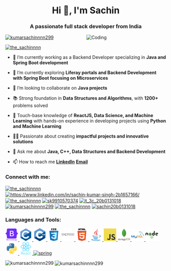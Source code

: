 <h1 align="center">Hi 👋, I'm Sachin</h1>
<h3 align="center">A passionate full stack developer from India</h3>


<img align="right" alt="Coding" width="250" src="https://media.tenor.com/rePDfDWO3XoAAAAd/hacking.gif">


<p align="left"> <a href="https://github.com/ryo-ma/github-profile-trophy"><img width="550"src="https://github-profile-trophy.vercel.app/?username=kumarsachinnnn299" alt="kumarsachinnnn299" /></a> </p>

<p align="left"> <a href="https://twitter.com/the_sachinnnn" target="blank"><img src="https://img.shields.io/twitter/follow/the_sachinnnn?logo=twitter&style=for-the-badge" alt="the_sachinnnn" /></a> </p>

- 🔭 I’m currently working as a Backend Developer specializing in **Java and Spring Boot development**

- 🌱 I’m currently exploring **Liferay portals and Backend Development with Spring Boot focusing on Microservices**

- 👯 I’m looking to collaborate on **Java projects**

- 📚 Strong foundation in **Data Structures and Algorithms**, with **1200+** problems solved

- 🤖 Touch-base knowledge of **ReactJS, Data Science, and Machine Learning** with hands-on experience in developing projects using **Python and Machine Learning**

- 👨‍💻 Passionate about creating **impactful projects and innovative solutions**

- 💬 Ask me about **Java, C++, Data Structures and Backend Development**

- 📫 How to reach me **[LinkedIn](https://www.linkedin.com/in/sachin-kumar-singh-2b1657166/)**
 **[Email](singhsachinkumar5258@gmail.com)**


<h3 align="left">Connect with me:</h3>
<p align="left">
<a href="https://twitter.com/the_sachinnnn" target="blank"><img align="center" src="https://raw.githubusercontent.com/rahuldkjain/github-profile-readme-generator/master/src/images/icons/Social/twitter.svg" alt="the_sachinnnn" height="30" width="40" /></a>
<a href="https://www.linkedin.com/in/sachin-kumar-singh-2b1657166/" target="blank"><img align="center" src="https://raw.githubusercontent.com/rahuldkjain/github-profile-readme-generator/master/src/images/icons/Social/linked-in-alt.svg" alt="https://www.linkedin.com/in/sachin-kumar-singh-2b1657166/" height="30" width="40" /></a>
<a href="https://instagram.com/the_sachinnnn" target="blank"><img align="center" src="https://raw.githubusercontent.com/rahuldkjain/github-profile-readme-generator/master/src/images/icons/Social/instagram.svg" alt="the_sachinnnn" height="30" width="40" /></a>
<a href="https://www.codechef.com/users/sk9910570374" target="blank"><img align="center" src="https://cdn.jsdelivr.net/npm/simple-icons@3.1.0/icons/codechef.svg" alt="sk9910570374" height="30" width="40" /></a>
<a href="https://www.hackerrank.com/it_3c_20b0131018" target="blank"><img align="center" src="https://raw.githubusercontent.com/rahuldkjain/github-profile-readme-generator/master/src/images/icons/Social/hackerrank.svg" alt="it_3c_20b0131018" height="30" width="40" /></a>
<a href="https://codeforces.com/profile/kumarsachinnnn299" target="blank"><img align="center" src="https://raw.githubusercontent.com/rahuldkjain/github-profile-readme-generator/master/src/images/icons/Social/codeforces.svg" alt="kumarsachinnnn299" height="30" width="40" /></a>
<a href="https://www.leetcode.com/the_sachinnnn" target="blank"><img align="center" src="https://raw.githubusercontent.com/rahuldkjain/github-profile-readme-generator/master/src/images/icons/Social/leet-code.svg" alt="the_sachinnnn" height="30" width="40" /></a>
<a href="https://auth.geeksforgeeks.org/user/sachin20b0131018" target="blank"><img align="center" src="https://raw.githubusercontent.com/rahuldkjain/github-profile-readme-generator/master/src/images/icons/Social/geeks-for-geeks.svg" alt="sachin20b0131018" height="30" width="40" /></a>
</p>

<h3 align="left">Languages and Tools:</h3>
<p align="left"> <a href="https://getbootstrap.com" target="_blank" rel="noreferrer"> <img src="https://raw.githubusercontent.com/devicons/devicon/master/icons/bootstrap/bootstrap-plain-wordmark.svg" alt="bootstrap" width="40" height="40"/> </a> <a href="https://www.cprogramming.com/" target="_blank" rel="noreferrer"> <img src="https://raw.githubusercontent.com/devicons/devicon/master/icons/c/c-original.svg" alt="c" width="40" height="40"/> </a> <a href="https://www.w3schools.com/cpp/" target="_blank" rel="noreferrer"> <img src="https://raw.githubusercontent.com/devicons/devicon/master/icons/cplusplus/cplusplus-original.svg" alt="cplusplus" width="40" height="40"/> </a> <a href="https://www.w3schools.com/css/" target="_blank" rel="noreferrer"> <img src="https://raw.githubusercontent.com/devicons/devicon/master/icons/css3/css3-original-wordmark.svg" alt="css3" width="40" height="40"/> </a> <a href="https://expressjs.com" target="_blank" rel="noreferrer"> <img src="https://raw.githubusercontent.com/devicons/devicon/master/icons/express/express-original-wordmark.svg" alt="express" width="40" height="40"/> </a> <a href="https://www.w3.org/html/" target="_blank" rel="noreferrer"> <img src="https://raw.githubusercontent.com/devicons/devicon/master/icons/html5/html5-original-wordmark.svg" alt="html5" width="40" height="40"/> </a> <a href="https://www.java.com" target="_blank" rel="noreferrer"> <img src="https://raw.githubusercontent.com/devicons/devicon/master/icons/java/java-original.svg" alt="java" width="40" height="40"/> </a> <a href="https://developer.mozilla.org/en-US/docs/Web/JavaScript" target="_blank" rel="noreferrer"> <img src="https://raw.githubusercontent.com/devicons/devicon/master/icons/javascript/javascript-original.svg" alt="javascript" width="40" height="40"/> </a> <a href="https://www.mongodb.com/" target="_blank" rel="noreferrer"> <img src="https://raw.githubusercontent.com/devicons/devicon/master/icons/mongodb/mongodb-original-wordmark.svg" alt="mongodb" width="40" height="40"/> </a> <a href="https://www.mysql.com/" target="_blank" rel="noreferrer"> <img src="https://raw.githubusercontent.com/devicons/devicon/master/icons/mysql/mysql-original-wordmark.svg" alt="mysql" width="40" height="40"/> </a> <a href="https://nodejs.org" target="_blank" rel="noreferrer"> <img src="https://raw.githubusercontent.com/devicons/devicon/master/icons/nodejs/nodejs-original-wordmark.svg" alt="nodejs" width="40" height="40"/> </a> <a href="https://www.python.org" target="_blank" rel="noreferrer"> <img src="https://raw.githubusercontent.com/devicons/devicon/master/icons/python/python-original.svg" alt="python" width="40" height="40"/> </a> <a href="https://reactjs.org/" target="_blank" rel="noreferrer"> <img src="https://raw.githubusercontent.com/devicons/devicon/master/icons/react/react-original-wordmark.svg" alt="react" width="40" height="40"/> </a> <a href="https://spring.io/" target="_blank" rel="noreferrer"> <img src="https://www.vectorlogo.zone/logos/springio/springio-icon.svg" alt="spring" width="40" height="40"/> </a> </p>

<p><img align="left" height="200" src="https://github-readme-stats.vercel.app/api/top-langs?username=kumarsachinnnn299&show_icons=true&locale=en&layout=compact" alt="kumarsachinnnn299" /></p>

<p>&nbsp;<img align="center" height="200" src="https://github-readme-stats.vercel.app/api?username=kumarsachinnnn299&show_icons=true&locale=en" alt="kumarsachinnnn299" /></p>

>
